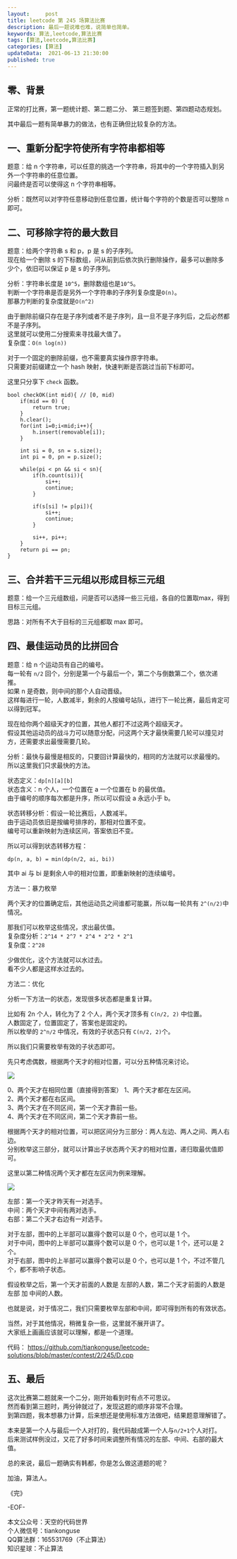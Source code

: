 ```yaml
---   
layout:     post  
title: leetcode 第 245 场算法比赛  
description: 最后一题说难也难，说简单也简单。   
keywords: 算法,leetcode,算法比赛  
tags: [算法,leetcode,算法比赛]    
categories: [算法]  
updateData:  2021-06-13 21:30:00  
published: true  
---  
```



## 零、背景  


正常的打比赛，第一题统计题、第二题二分、  第三题签到题、第四题动态规划。  


其中最后一题有简单暴力的做法，也有正确但比较复杂的方法。  



## 一、重新分配字符使所有字符串都相等  


题意：给 n 个字符串，可以任意的挑选一个字符串，将其中的一个字符插入到另外一个字符串的任意位置。  
问最终是否可以使得这 n 个字符串相等。  


分析：既然可以对字符任意移动到任意位置，统计每个字符的个数是否可以整除 n 即可。  


## 二、可移除字符的最大数目  


题意：给两个字符串 s 和 p，p 是 s 的子序列。  
现在给一个删除 s 的下标数组，问从前到后依次执行删除操作，最多可以删除多少个，依旧可以保证 p 是 s 的子序列。  


分析：字符串长度是 `10^5`，删除数组也是`10^5`。  
判断一个字符串是否是另外一个字符串的子序列复杂度是`O(n)`。  
那暴力判断的复杂度就是`O(n^2)`  


由于删除前缀只存在是子序列或者不是子序列，且一旦不是子序列后，之后必然都不是子序列。  
这里就可以使用二分搜索来寻找最大值了。  
复杂度：`O(n log(n))`


对于一个固定的删除前缀，也不需要真实操作原字符串。  
只需要对前缀建立一个 hash 映射，快速判断是否跳过当前下标即可。  


这里只分享下 `check` 函数。  


```
bool checkOK(int mid){ // [0, mid)
    if(mid == 0) {
        return true;
    }
    h.clear();
    for(int i=0;i<mid;i++){
        h.insert(removable[i]);
    }
    
    int si = 0, sn = s.size();
    int pi = 0, pn = p.size();
    
    while(pi < pn && si < sn){
        if(h.count(si)){
            si++;
            continue;
        }
        
        if(s[si] != p[pi]){
            si++;
            continue;
        }
        
        si++, pi++;
    }
    return pi == pn;
}
```


## 三、合并若干三元组以形成目标三元组  


题意：给一个三元组数组，问是否可以选择一些三元组，各自的位置取max，得到目标三元组。  


思路：对所有不大于目标的三元组都取 max 即可。  


## 四、最佳运动员的比拼回合  


题意：给 n 个运动员有自己的编号。  
每一轮有 `n/2` 回个，分别是第一个与最后一个，第二个与倒数第二个，依次递推。  
如果 n 是奇数，则中间的那个人自动晋级。  
这样每进行一轮，人数减半，剩余的人按编号站队，进行下一轮比赛，最后肯定可以得到冠军。  


现在给你两个超级天才的位置，其他人都打不过这两个超级天才。  
假设其他运动员的战斗力可以随意分配，问这两个天才最快需要几轮可以撞见对方，还需要求出最慢需要几轮。  


分析：最快与最慢是相反的，只要回计算最快的，相同的方法就可以求最慢的。  
所以这里我们只求最快的方法。  


状态定义：`dp[n][a][b]`  
状态含义：n 个人，一个位置在 a 一个位置在 b 的最优值。  
由于编号的顺序每次都是升序，所以可以假设 a 永远小于 b。  


状态转移分析：假设一轮比赛后，人数减半。  
由于运动员依旧是按编号排序的，那相对位置不变。  
编号可以重新映射为连续区间，答案依旧不变。  


所以可以得到状态转移方程：  


```
dp(n, a, b) = min(dp(n/2, ai, bi))  
```

其中 ai 与 bi 是剩余人中的相对位置，即重新映射的连续编号。  



方法一：暴力枚举


两个天才的位置确定后，其他运动员之间谁都可能赢，所以每一轮共有 `2^(n/2)`中情况。  


那我们可以枚举这些情况，求出最优值。  
复杂度分析：`2^14 * 2^7 * 2^4 * 2^2 * 2^1`  
复杂度：`2^28`  

少做优化，这个方法就可以水过去。  
看不少人都是这样水过去的。  


方法二：优化 


分析一下方法一的状态，发现很多状态都是重复计算。  


比如有 2n 个人，转化为了 2 个人，两个天才顶多有 `C(n/2, 2)` 中位置。  
人数固定了，位置固定了，答案也是固定的。  
所以枚举的 `2^n/2` 中情况，有效的子状态只有 `C(n/2, 2)`个。  


所以我们只需要枚举有效的子状态即可。  


先只考虑偶数，根据两个天才的相对位置，可以分五种情况来讨论。  



![](//res.tiankonguse.com/images/2021/06/13/001.png)


0、两个天才在相同位置（直接得到答案）
1、两个天才都在左区间。  
2、两个天才都在右区间。  
3、两个天才在不同区间，第一个天才靠前一些。  
4、两个天才在不同区间，第二个天才靠前一些。  


根据两个天才的相对位置，可以把区间分为三部分：两人左边、两人之间、两人右边。  
分别枚举这三部分，就可以计算出子状态两个天才的相对位置，递归取最优值即可。  


这里以第二种情况两个天才都在左区间为例来理解。  


![](//res.tiankonguse.com/images/2021/06/13/002.png)

左部：第一个天才昨天有一对选手。  
中间：两个天才中间有两对选手。  
右部：第二个天才右边有一对选手。  


对于左部，图中的上半部可以赢得个数可以是 0 个，也可以是 1 个。  
对于中间，图中的上半部可以赢得个数可以是 0 个，也可以是 1 个，还可以是 2 个。  
对于右部，图中的上半部可以赢得个数可以是 0 个，也可以是 1 个，不过不管几个，都不影响子状态。  


假设枚举之后，第一个天才前面的人数是 左部的人数，第二个天才前面的人数是左部 加 中间的人数。  



也就是说，对于情况二，我们只需要枚举左部和中间，即可得到所有的有效状态。  


当然，对于其他情况，稍微复杂一些，这里就不展开讲了。  
大家纸上画画应该就可以理解，都是一个道理。  


代码： https://github.com/tiankonguse/leetcode-solutions/blob/master/contest/2/245/D.cpp  


## 五、最后  


这次比赛第二题就来一个二分，刚开始看到时有点不可思议。  
然而看到第三题时，两分钟就过了，发现这题的顺序非常不合理。  
到第四题，我本想暴力计算，后来想还是使用标准方法做吧，结果题意理解错了。  


本来是第一个人与最后一个人对打的，我代码敲成第一个人与`n/2+1`个人对打。  
后来测试样例没过，又花了好多时间来调整所有情况的左部、中间、右部的最大值。  



总的来说，最后一题确实有韩都，你是怎么做这道题的呢？  


加油，算法人。  


《完》  


-EOF-  



本文公众号：天空的代码世界  
个人微信号：tiankonguse  
QQ算法群：165531769（不止算法）  
知识星球：不止算法  

